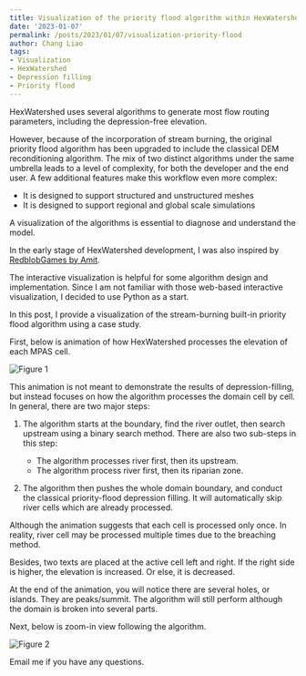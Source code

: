```yaml
---
title: Visualization of the priority flood algorithm within HexWatershed
date: '2023-01-07'
permalink: /posts/2023/01/07/visualization-priority-flood
author: Chang Liao
tags:
- Visualization
- HexWatershed
- Depression filling
- Priority flood
---
```


HexWatershed uses several algorithms to generate most flow routing parameters, including the depression-free elevation. 

However, because of the incorporation of stream burning, the original priority flood algorithm has been upgraded to include the classical DEM reconditioning algorithm. 
The mix of two distinct algorithms under the same umbrella leads to a level of complexity, for both the developer and the end user. A few additional features make this workflow even more complex:

* It is designed to support structured and unstructured meshes
* It is designed to support regional and global scale simulations

A visualization of the algorithms is essential to diagnose and understand the model. 

In the early stage of HexWatershed development, I was also inspired by [RedblobGames by Amit](https://www.redblobgames.com/grids/hexagons/). 

The interactive visualization is helpful for some algorithm design and implementation. Since I am not familiar with those web-based interactive visualization, I decided to use Python as a start.

In this post, I provide a visualization of the stream-burning built-in priority flood algorithm using a case study.

First, below is animation of how HexWatershed processes the elevation of each MPAS cell. 

![Figure 1](https://github.com/changliao/science/blob/main/_figures/hexwatershed/algorithm/priority_flood.gif?raw=true)

This animation is not meant to demonstrate the results of depression-filling, but instead focuses on how the algorithm processes the domain cell by cell. In general, there are two major steps:

1. The algorithm starts at the boundary, find the river outlet, then search upstream using a binary search method. There are also two sub-steps in this step:
    * The algorithm processes river first, then its upstream.
    * The algorithm process river first, then its riparian zone.

2. The algorithm then pushes the whole domain boundary, and conduct the classical priority-flood depression filling. It will automatically skip river cells which are already processed.

Although the animation suggests that each cell is processed only once. In reality, river cell may be processed multiple times due to the breaching method.

Besides, two texts are placed at the active cell left and right. If the right side is higher, the elevation is increased. Or else, it is decreased.

At the end of the animation, you will notice there are several holes, or islands. They are peaks/summit. The algorithm will still perform although the domain is broken into several parts.

Next, below is zoom-in view following the algorithm.

![Figure 2](https://github.com/changliao/science/blob/main/_figures/hexwatershed/algorithm/priority_flood_track.gif?raw=true)

Email me if you have any questions.



